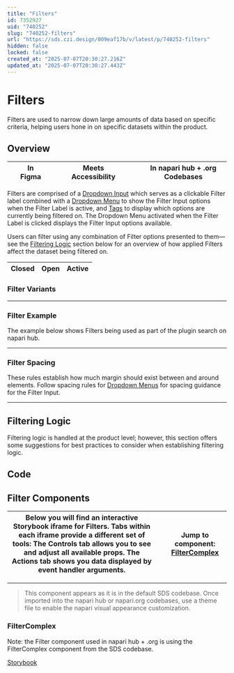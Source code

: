 ```yaml
---
title: "Filters"
id: 7352927
uid: "740252"
slug: "740252-filters"
url: "https://sds.czi.design/009eaf17b/v/latest/p/740252-filters"
hidden: false
locked: false
created_at: "2025-07-07T20:30:27.216Z"
updated_at: "2025-07-07T20:30:27.443Z"
---
```


# Filters

Filters are used to narrow down large amounts of data based on specific criteria, helping users hone in on specific datasets within the product.

## Overview

|  | In Figma |   |  | Meets Accessibility |   |  | In napari hub + .org Codebases |
| --- | --- | --- | --- | --- | --- | --- | --- |

Filters are comprised of a [Dropdown Input](https://sds.czi.design/009eaf17b/p/25d75a) which serves as a clickable Filter label combined with a [Dropdown Menu](https://sds.czi.design/009eaf17b/p/95546f) to show the Filter Input options when the Filter Label is active, and [Tag](https://sds.czi.design/009eaf17b/p/66562c)[s](https://sds.czi.design/009eaf17b/v/0/p/39dc34-tags/t/70a4ba) to display which options are currently being filtered on. The Dropdown Menu activated when the Filter Label is clicked displays the Filter Input options available.

Users can filter using any combination of Filter options presented to them—see the [Filtering Logic](https://sds.czi.design/009eaf17b/v/0/p/26758d-filters/t/982612) section below for an overview of how applied Filters affect the dataset being filtered on.

| **Closed** | **Open** | **Active** |
| --- | --- | --- |

### Filter Variants

---

### Filter Example

The example below shows Filters being used as part of the plugin search on napari hub.

---

### Filter Spacing

These rules establish how much margin should exist between and around elements. Follow spacing rules for [Dropdown Menus](https://sds.czi.design/009eaf17b/p/95546f) for spacing guidance for the Filter Input.

---

## Filtering Logic

Filtering logic is handled at the product level; however, this section offers some suggestions for best practices to consider when establishing filtering logic.

## Code

## Filter Components

| Below you will find an interactive Storybook iframe for Filters.  Tabs within each iframe provide a different set of tools: The Controls tab allows you to see and adjust all available props. The Actions tab shows you data displayed by event handler arguments. |   | **Jump to component:** [FilterComplex](https://sds.czi.design/009eaf17b/v/0/p/740252-filters/t/59c8c9) |
| --- | --- | --- |

---

>This component appears as it is in the default SDS codebase. Once imported into the napari hub or napari.org codebases, use a theme file to enable the napari visual appearance customization.

### FilterComplex

Note: the Filter component used in napari hub + .org is using the FilterComplex component from the SDS codebase.

[Storybook](https://chanzuckerberg.github.io/sci-components/?path=/story/complexfilter--default)

